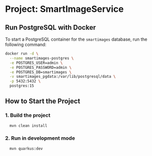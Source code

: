 # Project: SmartImageService

## Run PostgreSQL with Docker

To start a PostgreSQL container for the `smartimages` database, run the following command:

```bash
docker run -d \
  --name smartimages-postgres \
  -e POSTGRES_USER=admin \
  -e POSTGRES_PASSWORD=admin \
  -e POSTGRES_DB=smartimages \
  -v smartimages_pgdata:/var/lib/postgresql/data \
  -p 5432:5432 \
  postgres:15
```

## How to Start the Project

### 1. Build the project
```bash
  mvn clean install
```  

### 2. Run in development mode
```bash
  mvn quarkus:dev
```  
